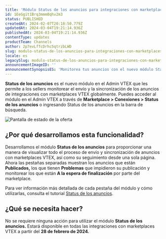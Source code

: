 ```yaml
---
title: 'Módulo Status de los anuncios para integraciones con marketplaces VTEX'
id: 1EeGgit1Brq3mmm8qhv2m3
status: PUBLISHED
createdAt: 2024-02-07T20:18:50.779Z
updatedAt: 2024-03-04T19:21:14.936Z
publishedAt: 2024-03-04T19:21:14.936Z
contentType: updates
productTeam: Channels
author: 2p7evLfTcDrhc5qtrzbLWD
slug: modulo-status-de-los-anuncios-para-integraciones-con-marketplaces-vtex
locale: es
legacySlug: modulo-status-de-los-anuncios-para-integraciones-con-marketplaces-vtex
announcementImageID: ''
announcementSynopsisES: 'Monitorea tus anuncios con el nuevo módulo Status de los anuncios'
---
```


__Status de los anuncios__ es el nuevo módulo en el Admin VTEX que les permite a los sellers monitorear el envío y la sincronización de los anuncios de integraciones con marketplaces VTEX globalmente. Puedes acceder al módulo en el Admin VTEX a través de __Marketplace > Conexiones > Status de los anuncios__ o ingresando Status de los anuncios en la barra de búsqueda.  

![Pantalla de estado de la oferta](https://raw.githubusercontent.com/vtexdocs/help-center-content/main//downloads.ctfassets.net/alneenqid6w5/5elFaSW31IgANpXseTApPo/91b3ae83719e933617324f74223d736b/-ES-_Offer_Status_-_GIF.gif)

## ¿Por qué desarrollamos esta funcionalidad?

Desarrollamos el módulo __Status de los anuncios__ para proporcionar una manera de visualizar todo el proceso de envío y sincronización de anuncios con marketplaces VTEX, así como su seguimiento desde una sola página. Ahora las pestañas separadas muestran los anuncios que están __Publicados,__ los que tienen __Problemas__ que impidieron su publicación y monitorear los que están __A la espera de finalización__ por parte del marketplace.

Para ver información más detallada de cada pestaña del módulo y cómo utilizarlas, consulta el tutorial [Status de los anuncios](https://help.vtex.com/es/tutorial/status-de-anuncios-beta--2OE87wU26F7lApl99OdwvJ).

## ¿Qué se necesita hacer?

No se requiere ninguna acción para utilizar el módulo __Status de los anuncios.__ Estará disponible en todas las integraciones con marketplaces VTEX a partir del **28 de febrero de 2024.**

